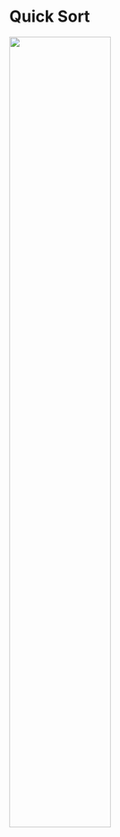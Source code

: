 # Quick Sort

<img src="https://user-images.githubusercontent.com/59442344/120910884-92dce200-c6bd-11eb-9c1b-126a39f61b5d.png" width=60% height=60%>
